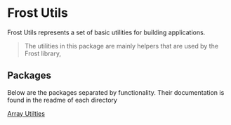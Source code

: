 # Frost Utils

Frost Utils represents a set of basic utilities for building applications.

> The utilities in this package are mainly helpers that are used by the Frost library, 

## Packages

Below are the packages separated by functionality. Their documentation is found in the readme of each directory

[Array Utilties](https://github.com/Bashkir15/frost/tree/master/packages/frost-utils/src/array)
